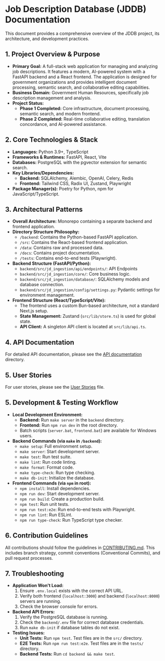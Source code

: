 # Job Description Database (JDDB) Documentation

This document provides a comprehensive overview of the JDDB project, its architecture, and development practices.

## 1. Project Overview & Purpose

*   **Primary Goal:** A full-stack web application for managing and analyzing job descriptions. It features a modern, AI-powered system with a FastAPI backend and a React frontend. The application is designed for government organizations and provides intelligent document processing, semantic search, and collaborative editing capabilities.
*   **Business Domain:** Government Human Resources, specifically job description management and analysis.
*   **Project Status:**
    *   **Phase 1 Completed:** Core infrastructure, document processing, semantic search, and modern frontend.
    *   **Phase 2 Completed:** Real-time collaborative editing, translation concordance, and AI-powered assistance.

## 2. Core Technologies & Stack

*   **Languages:** Python 3.9+, TypeScript
*   **Frameworks & Runtimes:** FastAPI, React, Vite
*   **Databases:** PostgreSQL with the pgvector extension for semantic search.
*   **Key Libraries/Dependencies:**
    *   **Backend:** SQLAlchemy, Alembic, OpenAI, Celery, Redis
    *   **Frontend:** Tailwind CSS, Radix UI, Zustand, Playwright
*   **Package Manager(s):** Poetry for Python, npm for JavaScript/TypeScript.

## 3. Architectural Patterns

*   **Overall Architecture:** Monorepo containing a separate backend and frontend application.
*   **Directory Structure Philosophy:**
    *   `/backend`: Contains the Python-based FastAPI application.
    *   `/src`: Contains the React-based frontend application.
    *   `/data`: Contains raw and processed data.
    *   `/docs`: Contains project documentation.
    *   `/tests`: Contains end-to-end tests (Playwright).
*   **Backend Structure (FastAPI/Python):**
    *   `backend/src/jd_ingestion/api/endpoints/`: API Endpoints
    *   `backend/src/jd_ingestion/core/`: Core business logic.
    *   `backend/src/jd_ingestion/database/`: SQLAlchemy models and database connection.
    *   `backend/src/jd_ingestion/config/settings.py`: Pydantic settings for environment management.
*   **Frontend Structure (React/TypeScript/Vite):**
    *   The frontend uses a custom Bun-based architecture, not a standard Next.js setup.
    *   **State Management:** Zustand (`src/lib/store.ts`) is used for global state.
    *   **API Client:** A singleton API client is located at `src/lib/api.ts`.

## 4. API Documentation

For detailed API documentation, please see the [API documentation](api/README.md) directory.

## 5. User Stories

For user stories, please see the [User Stories](user_stories.md) file.

## 5. Development & Testing Workflow

*   **Local Development Environment:**
    *   **Backend:** Run `make server` in the `backend` directory.
    *   **Frontend:** Run `npm run dev` in the root directory.
    *   Batch scripts (`server.bat`, `frontend.bat`) are available for Windows users.
*   **Backend Commands (via `make` in `/backend`):**
    *   `make setup`: Full environment setup.
    *   `make server`: Start development server.
    *   `make test`: Run test suite.
    *   `make lint`: Run code linting.
    *   `make format`: Format code.
    *   `make type-check`: Run type checking.
    *   `make db-init`: Initialize the database.
*   **Frontend Commands (via `npm` in root):**
    *   `npm install`: Install dependencies.
    *   `npm run dev`: Start development server.
    *   `npm run build`: Create a production build.
    *   `npm test`: Run unit tests.
    *   `npm run test:e2e`: Run end-to-end tests with Playwright.
    *   `npm run lint`: Run ESLint.
    *   `npm run type-check`: Run TypeScript type checker.

## 6. Contribution Guidelines

All contributions should follow the guidelines in [CONTRIBUTING.md](CONTRIBUTING.md). This includes branch strategy, commit conventions (Conventional Commits), and pull request processes.

## 7. Troubleshooting

*   **Application Won't Load:**
    1.  Ensure `.env.local` exists with the correct API URL.
    2.  Verify both frontend (`localhost:3000`) and backend (`localhost:8000`) servers are running.
    3.  Check the browser console for errors.
*   **Backend API Errors:**
    1.  Verify the PostgreSQL database is running.
    2.  Check the `backend/.env` file for correct database credentials.
    3.  Run `make db-init` if database tables do not exist.
*   **Testing Issues:**
    *   **Unit Tests:** Run `npm test`. Test files are in the `src/` directory.
    *   **E2E Tests:** Run `npm run test:e2e`. Test files are in the `tests/` directory.
    *   **Backend Tests:** Run `cd backend && make test`.
